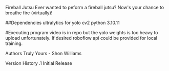 Fireball Jutsu
Ever wanted to peform a fireball jutsu? Now's your chance to breathe fire (virtually)!

##Dependencies
  ultralytics for yolo
  cv2
  python 3.10.11

#Executing program
video is in repo but the yolo weights is too heavy to upload unfortunately. If desired roboflow api could be provided for local training.


Authors
Truly Yours - Shon Williams

Version History
.1 Initial Release
  

